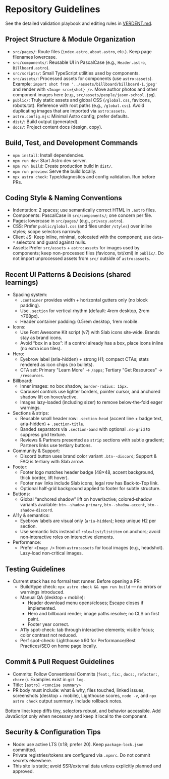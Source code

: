 # Repository Guidelines

See the detailed validation playbook and editing rules in [VERDENT.md](VERDENT.md).

## Project Structure & Module Organization
- `src/pages/`: Route files (`index.astro`, `about.astro`, etc.). Keep page filenames lowercase.
- `src/components/`: Reusable UI in PascalCase (e.g., `Header.astro`, `Billboard.astro`).
- `src/scripts/`: Small TypeScript utilities used by components.
- `src/assets/`: Processed assets for components (use `astro:assets`). Example: `import shot from '../assets/billboard/billboard-1.jpeg'` and render with `<Image src={shot} />`. Move author photos and other component images here (e.g., `src/assets/people/jason-school.jpg`).
- `public/`: Truly static assets and global CSS (`/global.css`, favicons, robots.txt). Reference with root paths (e.g., `/global.css`). Avoid duplicating images that are imported via `astro:assets`.
- `astro.config.mjs`: Minimal Astro config; prefer defaults.
- `dist/`: Build output (generated).
- `docs/`: Project content docs (design, copy).

## Build, Test, and Development Commands
- `npm install`: Install dependencies.
- `npm run dev`: Start Astro dev server.
- `npm run build`: Create production build in `dist/`.
- `npm run preview`: Serve the build locally.
- `npx astro check`: Type/diagnostics and config validation. Run before PRs.

## Coding Style & Naming Conventions
- Indentation: 2 spaces; use semantically correct HTML in `.astro` files.
- Components: PascalCase in `src/components/`; one concern per file.
- Pages: lowercase in `src/pages/` (e.g., `privacy.astro`).
- CSS: Prefer `public/global.css` (and files under `/styles`) over inline styles; scope selectors narrowly.
- Client JS: Keep inline, minimal, colocated with the component; use `data-*` selectors and guard against nulls.
- Assets: Prefer `src/assets` + `astro:assets` for images used by components; keep non-processed files (favicons, txt/xml) in `public/`. Do not import unprocessed assets from `src/` outside of `astro:assets`.

## Recent UI Patterns & Decisions (shared learnings)
- Spacing system:
  - `.container` provides width + horizontal gutters only (no block padding).
  - Use `.section` for vertical rhythm (default: 4rem desktop, 2rem ≤768px).
  - Header container padding: 0.5rem desktop, 1rem mobile.
- Icons:
  - Use Font Awesome Kit script (v7) with Slab icons site‑wide. Brands stay as brand icons.
  - Avoid “box in a box”: if a control already has a box, place icons inline (no extra icon tiles).
- Hero:
  - Eyebrow label (aria-hidden) + strong H1; compact CTAs; stats rendered as icon chips (no bullets).
  - CTA set: Primary "Learn More" → `/apps`; Tertiary "Get Resources" → `/resources`.
- Billboard:
  - Inner images: no box shadow, `border-radius: 15px`.
  - Carousel controls use lighter borders, pointer cursor, and anchored shadow lift on hover/active.
  - Images lazy‑loaded (including sizer) to remove below‑the‑fold eager warnings.
- Sections & strips:
  - Reusable small header row: `.section-head` (accent line + badge text, aria-hidden) + `.section-title`.
  - Banded separators via `.section-band` with optional `.no-grid` to suppress grid texture.
  - Reviews & Partners presented as `strip` sections with subtle gradient; Partners links use tertiary buttons.
- Community & Support:
  - Discord button uses brand color variant `.btn--discord`; Support & FAQ is tertiary with Slab arrow.
- Footer:
  - Footer logo matches header badge (48×48, accent background, thick border, lift hover).
  - Footer nav links include Slab icons; legal row has Back‑to‑Top link.
  - Optional half‑grid background applied to footer for subtle structure.
- Buttons:
  - Global “anchored shadow” lift on hover/active; colored‑shadow variants available: `btn--shadow-primary`, `btn--shadow-accent`, `btn--shadow-discord`.
- A11y & semantics:
  - Eyebrow labels are visual only (`aria-hidden`); keep unique H2 per section.
  - Use semantic lists instead of `role=list/listitem` on anchors; avoid non‑interactive roles on interactive elements.
- Performance:
  - Prefer `<Image />` from `astro:assets` for local images (e.g., headshot). Lazy‑load non‑critical images.

## Testing Guidelines
- Current stack has no formal test runner. Before opening a PR:
  - Build/type check: `npx astro check && npm run build` — no errors or warnings introduced.
  - Manual QA (desktop + mobile):
    - Header download menu opens/closes; Escape closes if implemented.
    - Hero and billboard render; image paths resolve; no CLS on first paint.
    - Footer year correct.
  - A11y spot-check: tab through interactive elements; visible focus; color contrast not reduced.
  - Perf spot-check: Lighthouse ≥90 for Performance/Best Practices/SEO on home page locally.

## Commit & Pull Request Guidelines
- Commits: Follow Conventional Commits (`feat:`, `fix:`, `docs:`, `refactor:`, `chore:`). Examples exist in `git log`.
- Title: `[astro] <concise summary>`
- PR body must include: what & why, files touched, linked issues, screenshots (desktop + mobile), Lighthouse scores, `node -v`, and `npx astro check` output summary. Include rollback notes.

Bottom line: keep diffs tiny, selectors robust, and behavior accessible. Add JavaScript only when necessary and keep it local to the component.

## Security & Configuration Tips
- Node: use active LTS (≥18; prefer 20). Keep `package-lock.json` committed.
- Private registries/tokens are configured via `.npmrc`. Do not commit secrets elsewhere.
- This site is static; avoid SSR/external data unless explicitly planned and approved.
